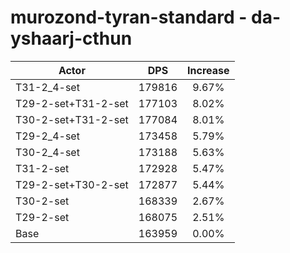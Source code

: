 # murozond-tyran-standard - da-yshaarj-cthun
| Actor | DPS | Increase |
|---|:---:|:---:|
|T31-2_4-set|179816|9.67%|
|T29-2-set+T31-2-set|177103|8.02%|
|T30-2-set+T31-2-set|177084|8.01%|
|T29-2_4-set|173458|5.79%|
|T30-2_4-set|173188|5.63%|
|T31-2-set|172928|5.47%|
|T29-2-set+T30-2-set|172877|5.44%|
|T30-2-set|168339|2.67%|
|T29-2-set|168075|2.51%|
|Base|163959|0.00%|
